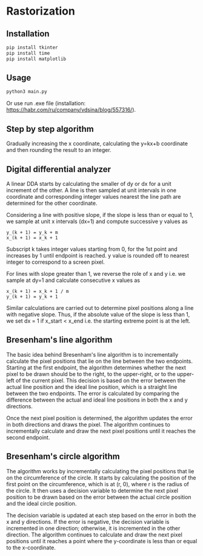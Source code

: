 # Rastorization
## Installation

```sh
pip install tkinter
pip install time
pip install matplotlib
```

## Usage
```sh
python3 main.py
```
Or use run .exe file (installation: https://habr.com/ru/company/vdsina/blog/557316/).

## Step by step algorithm
Gradually increasing the x coordinate, calculating the y=kx+b coordinate and then rounding the result to an integer.
## Digital differential analyzer 
A linear DDA starts by calculating the smaller of dy or dx for a unit increment of the other. A line is then sampled at unit intervals in one coordinate and corresponding integer values nearest the line path are determined for the other coordinate.

Considering a line with positive slope, if the slope is less than or equal to 1, we sample at unit x intervals (dx=1) and compute successive y values as

    y_(k + 1) = y_k + m
    x_(k + 1) = x_k + 1
    
Subscript k takes integer values starting from 0, for the 1st point and increases by 1 until endpoint is reached. y value is rounded off to nearest integer to correspond to a screen pixel.

For lines with slope greater than 1, we reverse the role of x and y i.e. we sample at dy=1 and calculate consecutive x values as

    x_(k + 1) = x_k + 1 / m
    y_(k + 1) = y_k + 1

Similar calculations are carried out to determine pixel positions along a line with negative slope. Thus, if the absolute value of the slope is less than 1, we set dx = 1 if x_start < x_end i.e. the starting extreme point is at the left. 
## Bresenham's line algorithm
The basic idea behind Bresenham's line algorithm is to incrementally calculate the pixel positions that lie on the line between the two endpoints. Starting at the first endpoint, the algorithm determines whether the next pixel to be drawn should be to the right, to the upper-right, or to the upper-left of the current pixel. This decision is based on the error between the actual line position and the ideal line position, which is a straight line between the two endpoints. The error is calculated by comparing the difference between the actual and ideal line positions in both the x and y directions.

Once the next pixel position is determined, the algorithm updates the error in both directions and draws the pixel. The algorithm continues to incrementally calculate and draw the next pixel positions until it reaches the second endpoint.
## Bresenham's circle algorithm
The algorithm works by incrementally calculating the pixel positions that lie on the circumference of the circle. It starts by calculating the position of the first point on the circumference, which is at (r, 0), where r is the radius of the circle. It then uses a decision variable to determine the next pixel position to be drawn based on the error between the actual circle position and the ideal circle position.

The decision variable is updated at each step based on the error in both the x and y directions. If the error is negative, the decision variable is incremented in one direction; otherwise, it is incremented in the other direction. The algorithm continues to calculate and draw the next pixel positions until it reaches a point where the y-coordinate is less than or equal to the x-coordinate.
